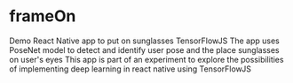 # frameOn
Demo React Native app to put on sunglasses TensorFlowJS
The app uses PoseNet model to detect and identify user pose and the place sunglasses on user's eyes
This app is part of an experiment to explore the possibilities of implementing deep learning in react native using TensorFlowJS
